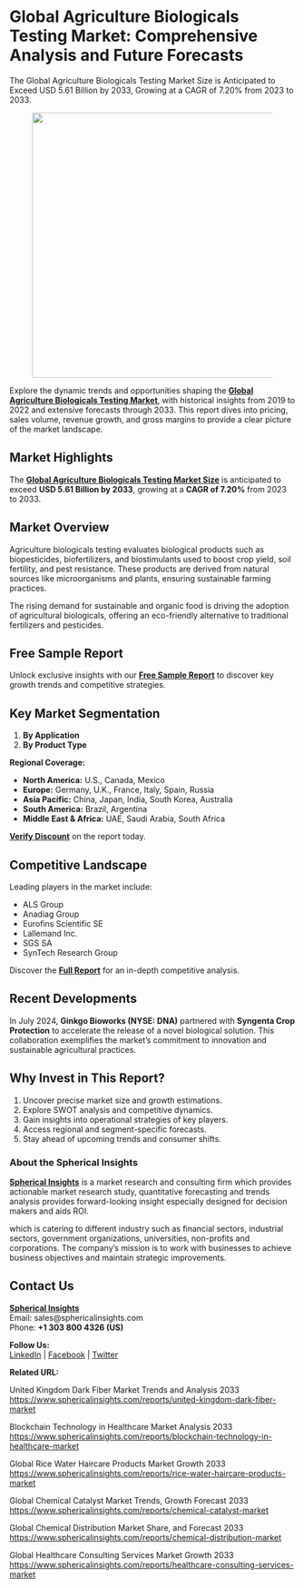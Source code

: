 <h1 id="bcc2" class="pw-post-title fo fp fq bf fr fs ft fu fv fw fx fy fz ga gb gc gd ge gf gg gh gi gj gk gl gm gn go gp gq bk" data-testid="storyTitle" data-selectable-paragraph="">Global Agriculture Biologicals Testing Market: Comprehensive Analysis and Future Forecasts</h1>
<div class="eq er es et eu l">
<article>
<div class="l">
<div class="l">
<section>
<div>
<div class="fj fk fl fm fn">
<div class="ab cb">
<div class="ci bh ev ew ex ey">
<p id="bab3" class="pw-post-body-paragraph la lb fq lc b ld le lf lg lh li lj lk ll lm ln lo lp lq lr ls lt lu lv lw lx fj bk" data-selectable-paragraph="">The Global Agriculture Biologicals Testing Market Size is Anticipated to Exceed USD 5.61 Billion by 2033, Growing at a CAGR of 7.20% from 2023 to 2033.</p>
<figure class="mb mc md me mf mg ly lz paragraph-image">
<div class="mh mi ed mj bh mk" tabindex="0">
<div class="ly lz ma"><picture><source srcset="https://miro.medium.com/v2/resize:fit:640/format:webp/1*o3WsGhIdHScdA01JUvXpBw.jpeg 640w, https://miro.medium.com/v2/resize:fit:720/format:webp/1*o3WsGhIdHScdA01JUvXpBw.jpeg 720w, https://miro.medium.com/v2/resize:fit:750/format:webp/1*o3WsGhIdHScdA01JUvXpBw.jpeg 750w, https://miro.medium.com/v2/resize:fit:786/format:webp/1*o3WsGhIdHScdA01JUvXpBw.jpeg 786w, https://miro.medium.com/v2/resize:fit:828/format:webp/1*o3WsGhIdHScdA01JUvXpBw.jpeg 828w, https://miro.medium.com/v2/resize:fit:1100/format:webp/1*o3WsGhIdHScdA01JUvXpBw.jpeg 1100w, https://miro.medium.com/v2/resize:fit:1400/format:webp/1*o3WsGhIdHScdA01JUvXpBw.jpeg 1400w" type="image/webp" sizes="(min-resolution: 4dppx) and (max-width: 700px) 50vw, (-webkit-min-device-pixel-ratio: 4) and (max-width: 700px) 50vw, (min-resolution: 3dppx) and (max-width: 700px) 67vw, (-webkit-min-device-pixel-ratio: 3) and (max-width: 700px) 65vw, (min-resolution: 2.5dppx) and (max-width: 700px) 80vw, (-webkit-min-device-pixel-ratio: 2.5) and (max-width: 700px) 80vw, (min-resolution: 2dppx) and (max-width: 700px) 100vw, (-webkit-min-device-pixel-ratio: 2) and (max-width: 700px) 100vw, 700px" /><source srcset="https://miro.medium.com/v2/resize:fit:640/1*o3WsGhIdHScdA01JUvXpBw.jpeg 640w, https://miro.medium.com/v2/resize:fit:720/1*o3WsGhIdHScdA01JUvXpBw.jpeg 720w, https://miro.medium.com/v2/resize:fit:750/1*o3WsGhIdHScdA01JUvXpBw.jpeg 750w, https://miro.medium.com/v2/resize:fit:786/1*o3WsGhIdHScdA01JUvXpBw.jpeg 786w, https://miro.medium.com/v2/resize:fit:828/1*o3WsGhIdHScdA01JUvXpBw.jpeg 828w, https://miro.medium.com/v2/resize:fit:1100/1*o3WsGhIdHScdA01JUvXpBw.jpeg 1100w, https://miro.medium.com/v2/resize:fit:1400/1*o3WsGhIdHScdA01JUvXpBw.jpeg 1400w" sizes="(min-resolution: 4dppx) and (max-width: 700px) 50vw, (-webkit-min-device-pixel-ratio: 4) and (max-width: 700px) 50vw, (min-resolution: 3dppx) and (max-width: 700px) 67vw, (-webkit-min-device-pixel-ratio: 3) and (max-width: 700px) 65vw, (min-resolution: 2.5dppx) and (max-width: 700px) 80vw, (-webkit-min-device-pixel-ratio: 2.5) and (max-width: 700px) 80vw, (min-resolution: 2dppx) and (max-width: 700px) 100vw, (-webkit-min-device-pixel-ratio: 2) and (max-width: 700px) 100vw, 700px" data-testid="og" /><img class="bh ki ml c" src="https://miro.medium.com/v2/resize:fit:945/1*o3WsGhIdHScdA01JUvXpBw.jpeg" alt="" width="700" height="467" /></picture></div>
</div>
</figure>
<p id="3df8" class="pw-post-body-paragraph la lb fq lc b ld le lf lg lh li lj lk ll lm ln lo lp lq lr ls lt lu lv lw lx fj bk" data-selectable-paragraph="">Explore the dynamic trends and opportunities shaping the&nbsp;<a class="af mm" href="https://www.sphericalinsights.com/reports/agriculture-biologicals-testing-market" target="_blank" rel="noopener ugc nofollow"><strong class="lc fr">Global Agriculture Biologicals Testing Market</strong></a>, with historical insights from 2019 to 2022 and extensive forecasts through 2033. This report dives into pricing, sales volume, revenue growth, and gross margins to provide a clear picture of the market landscape.</p>
<h2 id="4356" class="mn mo fq bf mp mq mr ms mt mu mv mw mx ll my mz na lp nb nc nd lt ne nf ng nh bk" data-selectable-paragraph="">Market Highlights</h2>
<p id="5a73" class="pw-post-body-paragraph la lb fq lc b ld ni lf lg lh nj lj lk ll nk ln lo lp nl lr ls lt nm lv lw lx fj bk" data-selectable-paragraph="">The&nbsp;<a class="af mm" href="https://www.sphericalinsights.com/reports/agriculture-biologicals-testing-market" target="_blank" rel="noopener ugc nofollow"><strong class="lc fr">Global Agriculture Biologicals Testing Market Size</strong></a>&nbsp;is anticipated to exceed&nbsp;<strong class="lc fr">USD 5.61 Billion by 2033</strong>, growing at a&nbsp;<strong class="lc fr">CAGR of 7.20%</strong>&nbsp;from 2023 to 2033.</p>
<h2 id="4a72" class="mn mo fq bf mp mq mr ms mt mu mv mw mx ll my mz na lp nb nc nd lt ne nf ng nh bk" data-selectable-paragraph="">Market Overview</h2>
<p id="7ce4" class="pw-post-body-paragraph la lb fq lc b ld ni lf lg lh nj lj lk ll nk ln lo lp nl lr ls lt nm lv lw lx fj bk" data-selectable-paragraph="">Agriculture biologicals testing evaluates biological products such as biopesticides, biofertilizers, and biostimulants used to boost crop yield, soil fertility, and pest resistance. These products are derived from natural sources like microorganisms and plants, ensuring sustainable farming practices.</p>
<p id="dca1" class="pw-post-body-paragraph la lb fq lc b ld le lf lg lh li lj lk ll lm ln lo lp lq lr ls lt lu lv lw lx fj bk" data-selectable-paragraph="">The rising demand for sustainable and organic food is driving the adoption of agricultural biologicals, offering an eco-friendly alternative to traditional fertilizers and pesticides.</p>
<h2 id="3836" class="mn mo fq bf mp mq mr ms mt mu mv mw mx ll my mz na lp nb nc nd lt ne nf ng nh bk" data-selectable-paragraph="">Free Sample Report</h2>
<p id="d8ba" class="pw-post-body-paragraph la lb fq lc b ld ni lf lg lh nj lj lk ll nk ln lo lp nl lr ls lt nm lv lw lx fj bk" data-selectable-paragraph="">Unlock exclusive insights with our&nbsp;<a class="af mm" href="https://www.sphericalinsights.com/request-sample/5482" target="_blank" rel="noopener ugc nofollow"><strong class="lc fr">Free Sample Report</strong></a>&nbsp;to discover key growth trends and competitive strategies.</p>
<h2 id="65fb" class="mn mo fq bf mp mq mr ms mt mu mv mw mx ll my mz na lp nb nc nd lt ne nf ng nh bk" data-selectable-paragraph="">Key Market Segmentation</h2>
<ol class="">
<li id="730c" class="la lb fq lc b ld ni lf lg lh nj lj lk ll nk ln lo lp nl lr ls lt nm lv lw lx nn no np bk" data-selectable-paragraph=""><strong class="lc fr">By Application</strong></li>
<li id="41ab" class="la lb fq lc b ld nq lf lg lh nr lj lk ll ns ln lo lp nt lr ls lt nu lv lw lx nn no np bk" data-selectable-paragraph=""><strong class="lc fr">By Product Type</strong></li>
</ol>
<p id="d1dc" class="pw-post-body-paragraph la lb fq lc b ld le lf lg lh li lj lk ll lm ln lo lp lq lr ls lt lu lv lw lx fj bk" data-selectable-paragraph=""><strong class="lc fr">Regional Coverage:</strong></p>
<ul class="">
<li id="8d70" class="la lb fq lc b ld le lf lg lh li lj lk ll lm ln lo lp lq lr ls lt lu lv lw lx nv no np bk" data-selectable-paragraph=""><strong class="lc fr">North America:</strong>&nbsp;U.S., Canada, Mexico</li>
<li id="c6cf" class="la lb fq lc b ld nq lf lg lh nr lj lk ll ns ln lo lp nt lr ls lt nu lv lw lx nv no np bk" data-selectable-paragraph=""><strong class="lc fr">Europe:</strong>&nbsp;Germany, U.K., France, Italy, Spain, Russia</li>
<li id="2c38" class="la lb fq lc b ld nq lf lg lh nr lj lk ll ns ln lo lp nt lr ls lt nu lv lw lx nv no np bk" data-selectable-paragraph=""><strong class="lc fr">Asia Pacific:</strong>&nbsp;China, Japan, India, South Korea, Australia</li>
<li id="c3db" class="la lb fq lc b ld nq lf lg lh nr lj lk ll ns ln lo lp nt lr ls lt nu lv lw lx nv no np bk" data-selectable-paragraph=""><strong class="lc fr">South America:</strong>&nbsp;Brazil, Argentina</li>
<li id="f4d7" class="la lb fq lc b ld nq lf lg lh nr lj lk ll ns ln lo lp nt lr ls lt nu lv lw lx nv no np bk" data-selectable-paragraph=""><strong class="lc fr">Middle East &amp; Africa:</strong>&nbsp;UAE, Saudi Arabia, South Africa</li>
</ul>
<p id="e204" class="pw-post-body-paragraph la lb fq lc b ld le lf lg lh li lj lk ll lm ln lo lp lq lr ls lt lu lv lw lx fj bk" data-selectable-paragraph=""><a class="af mm" href="https://www.sphericalinsights.com/request-discount/5482" target="_blank" rel="noopener ugc nofollow"><strong class="lc fr">Verify Discount</strong></a>&nbsp;on the report today.</p>
<h2 id="6acb" class="mn mo fq bf mp mq mr ms mt mu mv mw mx ll my mz na lp nb nc nd lt ne nf ng nh bk" data-selectable-paragraph="">Competitive Landscape</h2>
<p id="b8b2" class="pw-post-body-paragraph la lb fq lc b ld ni lf lg lh nj lj lk ll nk ln lo lp nl lr ls lt nm lv lw lx fj bk" data-selectable-paragraph="">Leading players in the market include:</p>
<ul class="">
<li id="ccff" class="la lb fq lc b ld le lf lg lh li lj lk ll lm ln lo lp lq lr ls lt lu lv lw lx nv no np bk" data-selectable-paragraph="">ALS Group</li>
<li id="36a3" class="la lb fq lc b ld nq lf lg lh nr lj lk ll ns ln lo lp nt lr ls lt nu lv lw lx nv no np bk" data-selectable-paragraph="">Anadiag Group</li>
<li id="db32" class="la lb fq lc b ld nq lf lg lh nr lj lk ll ns ln lo lp nt lr ls lt nu lv lw lx nv no np bk" data-selectable-paragraph="">Eurofins Scientific SE</li>
<li id="f976" class="la lb fq lc b ld nq lf lg lh nr lj lk ll ns ln lo lp nt lr ls lt nu lv lw lx nv no np bk" data-selectable-paragraph="">Lallemand Inc.</li>
<li id="f6c9" class="la lb fq lc b ld nq lf lg lh nr lj lk ll ns ln lo lp nt lr ls lt nu lv lw lx nv no np bk" data-selectable-paragraph="">SGS SA</li>
<li id="457d" class="la lb fq lc b ld nq lf lg lh nr lj lk ll ns ln lo lp nt lr ls lt nu lv lw lx nv no np bk" data-selectable-paragraph="">SynTech Research Group</li>
</ul>
<p id="1fba" class="pw-post-body-paragraph la lb fq lc b ld le lf lg lh li lj lk ll lm ln lo lp lq lr ls lt lu lv lw lx fj bk" data-selectable-paragraph="">Discover the&nbsp;<a class="af mm" href="https://www.sphericalinsights.com/reports/agriculture-biologicals-testing-market" target="_blank" rel="noopener ugc nofollow"><strong class="lc fr">Full Report</strong></a>&nbsp;for an in-depth competitive analysis.</p>
<h2 id="8bf3" class="mn mo fq bf mp mq mr ms mt mu mv mw mx ll my mz na lp nb nc nd lt ne nf ng nh bk" data-selectable-paragraph="">Recent Developments</h2>
<p id="2cea" class="pw-post-body-paragraph la lb fq lc b ld ni lf lg lh nj lj lk ll nk ln lo lp nl lr ls lt nm lv lw lx fj bk" data-selectable-paragraph="">In July 2024,&nbsp;<strong class="lc fr">Ginkgo Bioworks (NYSE: DNA)</strong>&nbsp;partnered with&nbsp;<strong class="lc fr">Syngenta Crop Protection</strong>&nbsp;to accelerate the release of a novel biological solution. This collaboration exemplifies the market&rsquo;s commitment to innovation and sustainable agricultural practices.</p>
<h2 id="1f60" class="mn mo fq bf mp mq mr ms mt mu mv mw mx ll my mz na lp nb nc nd lt ne nf ng nh bk" data-selectable-paragraph="">Why Invest in This Report?</h2>
<ol class="">
<li id="e2ff" class="la lb fq lc b ld ni lf lg lh nj lj lk ll nk ln lo lp nl lr ls lt nm lv lw lx nn no np bk" data-selectable-paragraph="">Uncover precise market size and growth estimations.</li>
<li id="dfd0" class="la lb fq lc b ld nq lf lg lh nr lj lk ll ns ln lo lp nt lr ls lt nu lv lw lx nn no np bk" data-selectable-paragraph="">Explore SWOT analysis and competitive dynamics.</li>
<li id="1469" class="la lb fq lc b ld nq lf lg lh nr lj lk ll ns ln lo lp nt lr ls lt nu lv lw lx nn no np bk" data-selectable-paragraph="">Gain insights into operational strategies of key players.</li>
<li id="64c2" class="la lb fq lc b ld nq lf lg lh nr lj lk ll ns ln lo lp nt lr ls lt nu lv lw lx nn no np bk" data-selectable-paragraph="">Access regional and segment-specific forecasts.</li>
<li id="5a51" class="la lb fq lc b ld nq lf lg lh nr lj lk ll ns ln lo lp nt lr ls lt nu lv lw lx nn no np bk" data-selectable-paragraph="">Stay ahead of upcoming trends and consumer shifts.</li>
</ol>
<h1 id="f32b" class="nw mo fq bf mp nx ny nz mt oa ob oc mx od oe of og oh oi oj ok ol om on oo op bk" data-selectable-paragraph="">About the Spherical Insights</h1>
<p id="c460" class="pw-post-body-paragraph la lb fq lc b ld ni lf lg lh nj lj lk ll nk ln lo lp nl lr ls lt nm lv lw lx fj bk" data-selectable-paragraph=""><a class="af mm" href="https://www.sphericalinsights.com/" target="_blank" rel="noopener ugc nofollow"><strong class="lc fr">Spherical Insights</strong></a>&nbsp;is a market research and consulting firm which provides actionable market research study, quantitative forecasting and trends analysis provides forward-looking insight especially designed for decision makers and aids ROI.</p>
<p id="11a1" class="pw-post-body-paragraph la lb fq lc b ld le lf lg lh li lj lk ll lm ln lo lp lq lr ls lt lu lv lw lx fj bk" data-selectable-paragraph="">which is catering to different industry such as financial sectors, industrial sectors, government organizations, universities, non-profits and corporations. The company&rsquo;s mission is to work with businesses to achieve business objectives and maintain strategic improvements.</p>
<h2 id="f0dd" class="mn mo fq bf mp mq mr ms mt mu mv mw mx ll my mz na lp nb nc nd lt ne nf ng nh bk" data-selectable-paragraph="">Contact Us</h2>
<p id="3a55" class="pw-post-body-paragraph la lb fq lc b ld ni lf lg lh nj lj lk ll nk ln lo lp nl lr ls lt nm lv lw lx fj bk" data-selectable-paragraph=""><a class="af mm" href="https://www.sphericalinsights.com/" target="_blank" rel="noopener ugc nofollow"><strong class="lc fr">Spherical Insights</strong></a><br />Email: sales@sphericalinsights.com<br />Phone:&nbsp;<strong class="lc fr">+1 303 800 4326 (US)</strong></p>
<p id="d216" class="pw-post-body-paragraph la lb fq lc b ld le lf lg lh li lj lk ll lm ln lo lp lq lr ls lt lu lv lw lx fj bk" data-selectable-paragraph=""><strong class="lc fr">Follow Us:</strong><br /><a class="af mm" href="https://www.linkedin.com/company/spherical-insight/" target="_blank" rel="noopener ugc nofollow">LinkedIn</a>&nbsp;|&nbsp;<a class="af mm" href="https://www.facebook.com/sphericalinsights22" target="_blank" rel="noopener ugc nofollow">Facebook</a>&nbsp;|&nbsp;<a class="af mm" href="https://twitter.com/SInsights_US" target="_blank" rel="noopener ugc nofollow">Twitter</a></p>
<p id="0adc" class="pw-post-body-paragraph la lb fq lc b ld le lf lg lh li lj lk ll lm ln lo lp lq lr ls lt lu lv lw lx fj bk" data-selectable-paragraph=""><strong class="lc fr">Related URL:</strong></p>
<p id="9813" class="pw-post-body-paragraph la lb fq lc b ld le lf lg lh li lj lk ll lm ln lo lp lq lr ls lt lu lv lw lx fj bk" data-selectable-paragraph="">United Kingdom Dark Fiber Market Trends and Analysis 2033<br /><a class="af mm" href="https://www.sphericalinsights.com/reports/united-kingdom-dark-fiber-market" target="_blank" rel="noopener ugc nofollow">https://www.sphericalinsights.com/reports/united-kingdom-dark-fiber-market</a></p>
<p id="4630" class="pw-post-body-paragraph la lb fq lc b ld le lf lg lh li lj lk ll lm ln lo lp lq lr ls lt lu lv lw lx fj bk" data-selectable-paragraph="">Blockchain Technology in Healthcare Market Analysis 2033<br /><a class="af mm" href="https://www.sphericalinsights.com/reports/blockchain-technology-in-healthcare-market" target="_blank" rel="noopener ugc nofollow">https://www.sphericalinsights.com/reports/blockchain-technology-in-healthcare-market</a></p>
<p id="a199" class="pw-post-body-paragraph la lb fq lc b ld le lf lg lh li lj lk ll lm ln lo lp lq lr ls lt lu lv lw lx fj bk" data-selectable-paragraph="">Global Rice Water Haircare Products Market Growth 2033<br /><a class="af mm" href="https://www.sphericalinsights.com/reports/rice-water-haircare-products-market" target="_blank" rel="noopener ugc nofollow">https://www.sphericalinsights.com/reports/rice-water-haircare-products-market</a></p>
<p id="80d0" class="pw-post-body-paragraph la lb fq lc b ld le lf lg lh li lj lk ll lm ln lo lp lq lr ls lt lu lv lw lx fj bk" data-selectable-paragraph="">Global Chemical Catalyst Market Trends, Growth Forecast 2033<br /><a class="af mm" href="https://www.sphericalinsights.com/reports/chemical-catalyst-market" target="_blank" rel="noopener ugc nofollow">https://www.sphericalinsights.com/reports/chemical-catalyst-market</a></p>
<p id="20c1" class="pw-post-body-paragraph la lb fq lc b ld le lf lg lh li lj lk ll lm ln lo lp lq lr ls lt lu lv lw lx fj bk" data-selectable-paragraph="">Global Chemical Distribution Market Share, and Forecast 2033<br /><a class="af mm" href="https://www.sphericalinsights.com/reports/chemical-distribution-market" target="_blank" rel="noopener ugc nofollow">https://www.sphericalinsights.com/reports/chemical-distribution-market</a></p>
<p id="c1e2" class="pw-post-body-paragraph la lb fq lc b ld le lf lg lh li lj lk ll lm ln lo lp lq lr ls lt lu lv lw lx fj bk" data-selectable-paragraph="">Global Healthcare Consulting Services Market Growth 2033<br /><a class="af mm" href="https://www.sphericalinsights.com/reports/healthcare-consulting-services-market" target="_blank" rel="noopener ugc nofollow">https://www.sphericalinsights.com/reports/healthcare-consulting-services-market</a></p>
</div>
</div>
</div>
</div>
</section>
</div>
</div>
</article>
</div>
<div class="l">&nbsp;</div>
<footer class="oq or os ot ou ab q ov ow c">
<div class="l ae">&nbsp;</div>
</footer>
<div class="pf l">&nbsp;</div>
